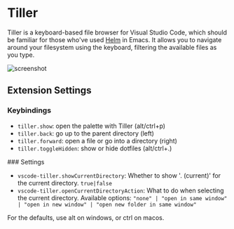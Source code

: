 # Tiller

Tiller is a keyboard-based file browser for Visual Studio Code, which should be familiar for those who've used [Helm](https://github.com/emacs-helm/helm) in Emacs. It allows you to navigate around your filesystem using the keyboard, filtering the available files as you type.

![screenshot](images/preview.gif)

## Extension Settings

### Keybindings

* `tiller.show`: open the palette with Tiller (alt/ctrl+p)
* `tiller.back`: go up to the parent directory (left)
* `tiller.forward`: open a file or go into a directory (right)
* `tiller.toggleHidden`: show or hide dotfiles (alt/ctrl+.)

### Settings

* `vscode-tiller.showCurrentDirectory`: Whether to show '. (current)' for the current directory. `true|false`
* `vscode-tiller.openCurrentDirectoryAction`: What to do when selecting the current directory. Available options: `"none" | "open in same window" | "open in new window" | "open new folder in same window"`

For the defaults, use alt on windows, or ctrl on macos.